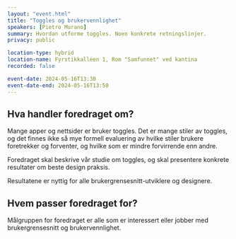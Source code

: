 ```yaml
---
layout: "event.html"
title: "Toggles og brukervennlighet"
speakers: [Pietro Murano]
summary: Hvordan utforme toggles. Noen konkrete retningslinjer.
privacy: public

location-type: hybrid
location-name: Fyrstikkalléen 1, Rom "Samfunnet" ved kantina
recorded: false

event-date: 2024-05-16T13:30
event-date-end: 2024-05-16T13:50
---
```

## Hva handler foredraget om?
Mange apper og nettsider er bruker toggles. Det er mange stiler av toggles, og det finnes ikke så mye formell evaluering av hvilke stiler brukere foretrekker og forventer, og hvilke som er mindre forvirrende enn andre.
 
Foredraget skal beskrive vår studie om toggles, og skal presentere konkrete resultater om beste design praksis.
 
Resultatene er nyttig for alle brukergrensesnitt-utviklere og designere.

## Hvem passer foredraget for?
Målgruppen for foredraget er alle som er interessert eller jobber med brukergrensesnitt og brukervennlighet.

